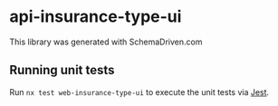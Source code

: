 
# api-insurance-type-ui

This library was generated with SchemaDriven.com

## Running unit tests

Run `nx test web-insurance-type-ui` to execute the unit tests via [Jest](https://jestjs.io).

